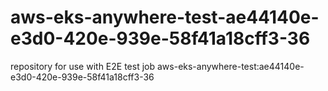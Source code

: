 # aws-eks-anywhere-test-ae44140e-e3d0-420e-939e-58f41a18cff3-36
repository for use with E2E test job aws-eks-anywhere-test:ae44140e-e3d0-420e-939e-58f41a18cff3-36
